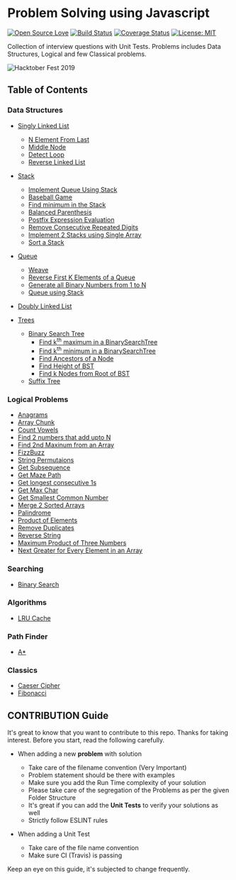 # Problem Solving using Javascript

[![Open Source Love](https://badges.frapsoft.com/os/v2/open-source.svg?v=103)](https://github.com/vinitshahdeo/HacktoberFest)
[![Build Status](https://travis-ci.org/knaxus/problem-solving-javascript.svg?branch=master)](https://travis-ci.org/knaxus/problem-solving-javascript)
[![Coverage Status](https://coveralls.io/repos/github/knaxus/problem-solving-javascript/badge.svg?branch=master)](https://coveralls.io/github/knaxus/problem-solving-javascript?branch=master)
[![License: MIT](https://img.shields.io/badge/License-MIT-yellow.svg)](https://opensource.org/licenses/MIT)

Collection of interview questions with Unit Tests. Problems includes Data Structures, Logical and few Classical problems.

![Hacktober Fest 2019](https://camo.githubusercontent.com/73b77ee452271049513e503ff3e8e8c172eaadab/68747470733a2f2f6861636b746f626572666573742e6469676974616c6f6365616e2e636f6d2f6173736574732f484631395f736f6369616c2d373434643937366632323765346166663638363634343361626365646538633635316233303965633963376339663734313066353934346638653132393962392e706e67)

## Table of Contents

### Data Structures

- [Singly Linked List](src/_DataStructures_/LinkedList)

  - [N Element From Last](src/_DataStructures_/LinkedList/element-from-last)
  - [Middle Node](src/_DataStructures_/LinkedList/middle-node)
  - [Detect Loop](src/_DataStructures_/LinkedList/loop-in-list)
  - [Reverse Linked List](src/_DataStructures_/LinkedList/reverse-linked-list)

- [Stack](src/_DataStructures_/Stack)

  - [Implement Queue Using Stack](src/_DataStructures_/Stack/immitate-queue-using-stack)
  - [Baseball Game](src/_DataStructures_/Stack/baseball-game)
  - [Find minimum in the Stack](src/_DataStructures_/Stack/min-stack)
  - [Balanced Parenthesis](src/_DataStructures_/Stack/balanced-parenthesis)
  - [Postfix Expression Evaluation](src/_DataStructures_/Stack/postfix-expression-evaluation)
  - [Remove Consecutive Repeated Digits](src/_DataStructures_/Stack/remove-consecutive-repeated-digits)
  - [Implement 2 Stacks using Single Array](src/_DataStructures_/Stack/2-stacks-using1-array)
  - [Sort a Stack](src/_DataStructures_/Stack/sort-a-stack)


- [Queue](src/_DataStructures_/Queue)

  - [Weave](src/_DataStructures_/Queue/weave)
  - [Reverse First K Elements of a Queue](src/_DataStructures_/Queue/reverse-first-k)
  - [Generate all Binary Numbers from 1 to N](src/_DataStructures_/Queue/generate-binary-number)
  - [Queue using Stack](src/_DataStructures_/Queue/queue-using-stack)

- [Doubly Linked List](src/_DataStructures_/DoublyLinkedList)

- [Trees](src/_DataStructures_/Trees)
  - [Binary Search Tree](src/_DataStructures_/Trees/BinarySearchTree)
    - [Find k<sup>th</sup> maximum in a BinarySearchTree](src/_DataStructures_/Trees/BinarySearchTree/find-kth-max)
    - [Find k<sup>th</sup> minimum in a BinarySearchTree](src/_DataStructures_/Trees/BinarySearchTree/find-kth-min)
    - [Find Ancestors of a Node](src/_DataStructures_/Trees/BinarySearchTree/find-ancestors)
    - [Find Height of BST](src/_DataStructures_/Trees/BinarySearchTree/height-of-bst)
    - [Find k Nodes from Root of BST](src/_DataStructures_/Trees/BinarySearchTree/find-k-nodes-from-root)
  - [Suffix Tree](src/_DataStructures_/SuffixTree)

### Logical Problems

- [Anagrams](src/_Problems_/anagrams)
- [Array Chunk](src/_Problems_/array-chunk)
- [Count Vowels](src/_Problems_/count-vowels)
- [Find 2 numbers that add upto N](src/_Problems_/find-2-nums-adding-to-n)
- [Find 2nd Maxinum from an Array](src/_Problems_/find-2nd-max)
- [FizzBuzz](src/_Problems_/fizzbuzz)
- [String Permutaions](src/_Problems_/get-string-permutations)
- [Get Subsequence](src/_Problems_/get_subsequence)
- [Get Maze Path](src/_Problems_/get-mazePath)
- [Get longest consecutive 1s](src/_Problems_/max-consecutive-1s)
- [Get Max Char](src/_Problems_/maxchar)
- [Get Smallest Common Number](src/_Problems_/get-smallest-common-number)
- [Merge 2 Sorted Arrays](src/_Problems_/merge-two-sorted-arrays)
- [Palindrome](src/_Problems_/palindrome)
- [Product of Elements](src/_Problems_/product-of-elements)
- [Remove Duplicates](src/_Problems_/remove-duplicates)
- [Reverse String](src/_Problems_/reverse_string)
- [Maximum Product of Three Numbers](src/_Problems_/max-product-of-3-numbers)
- [Next Greater for Every Element in an Array](src/_Problems_/next-greater-element)

### Searching

- [Binary Search](src/_Searching_/BinarySearch)

### Algorithms

- [LRU Cache](src/_Algorithms_/lru-cache)

### Path Finder

- [A\*](src/PathFinder/AStart)

### Classics

- [Caeser Cipher](src/_Classics_/caeser_cipher)
- [Fibonacci](src/_Classics_/fibonacci)

## CONTRIBUTION Guide

It's great to know that you want to contribute to this repo. Thanks for taking interest. Before you start, read the following carefully.

- When adding a new **problem** with solution

  - Take care of the filename convention (Very Important)
  - Problem statement should be there with examples
  - Make sure you add the Run Time complexity of your solution
  - Please take care of the segregation of the Problems as per the given Folder Structure
  - It's great if you can add the **Unit Tests** to verify your solutions as well
  - Strictly follow ESLINT rules

- When adding a Unit Test

  - Take care of the file name convention
  - Make sure CI (Travis) is passing

Keep an eye on this guide, it's subjected to change frequently.

